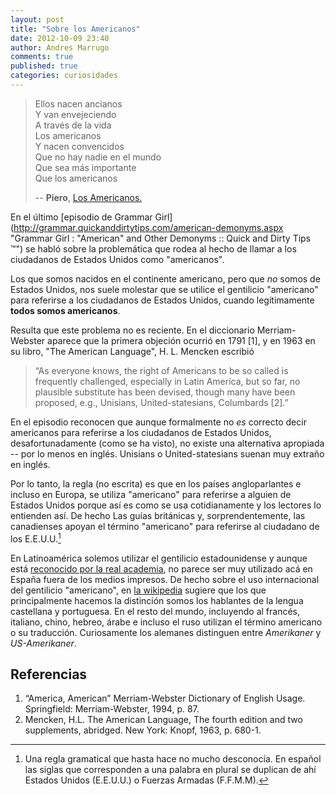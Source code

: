 ```yaml
---
layout: post
title: "Sobre los Americanos"
date: 2012-10-09 23:40
author: Andres Marrugo
comments: true
published: true
categories: curiosidades
---
```



> Ellos nacen ancianos    	    
> Y van envejeciendo    		    
> A través de la vida	    	    
> Los americanos		        
> Y nacen convencidos		    
> Que no hay nadie en el mundo	    
> Que sea más importante	    
> Que los americanos	    
>
> -- **Piero**, [Los Americanos.](http://letras.terra.com/piero/554671/ "LOS AMERICANOS - Piero - letra y video")

En el último [episodio de Grammar Girl](http://grammar.quickanddirtytips.com/american-demonyms.aspx "Grammar Girl : "American" and Other Demonyms :: Quick and Dirty Tips ™") se habló sobre la problemática que rodea al hecho de llamar a los ciudadanos de Estados Unidos como "americanos".

Los que somos nacidos en el continente americano, pero que *no* somos de Estados Unidos, nos suele molestar que se utilice el gentilicio "americano" para referirse a los ciudadanos de Estados Unidos, cuando legítimamente **todos somos americanos**.

<!--more--> 

Resulta que este problema no es reciente. En el diccionario Merriam-Webster aparece que la primera objeción ocurrió en 1791 [1], y en 1963 en su libro, "The American Language", H. L. Mencken escribió

>“As everyone knows, the right of Americans to be so called is frequently challenged, especially in Latin America, but so far, no plausible substitute has been devised, though many have been proposed, e.g., Unisians, United-statesians, Columbards [2].”

En el episodio reconocen que aunque formalmente no *es* correcto decir americanos para referirse a los ciudadanos de Estados Unidos, desafortunadamente (como se ha visto), no existe una alternativa apropiada -- por lo menos en inglés. Unisians o United-statesians suenan muy extraño en inglés.

Por lo tanto, la regla (no escrita) es que en los países angloparlantes e incluso en Europa, se utiliza "americano" para referirse a alguien de Estados Unidos porque así es como se usa cotidianamente y los lectores lo entienden así. De hecho Las guías británicas y, sorprendentemente, las canadienses apoyan el término "americano" para referirse al ciudadano de los E.E.U.U.[^1]

[^1]: Una regla gramatical que hasta hace no mucho desconocía. En español las siglas que corresponden a una palabra en plural se duplican de ahí Estados Unidos (E.E.U.U.) o  Fuerzas Armadas (F.F.M.M). 

En Latinoamérica solemos utilizar el gentilicio estadounidense y aunque está [reconocido por la real academia](http://lema.rae.es/drae/?val=estadounidense "Diccionario de la lengua española - Vigésima segunda edición"), no parece ser muy utilizado acá en España fuera de los medios impresos. De hecho sobre el uso internacional del gentilicio "americano", en [la wikipedia](http://en.wikipedia.org/wiki/Names_for_United_States_citizens "Names for United States citizens - Wikipedia, the free encyclopedia") sugiere que los que principalmente hacemos la distinción somos los hablantes de la lengua castellana y portuguesa. En el resto del mundo, incluyendo al francés, italiano, chino, hebreo, árabe e incluso el ruso utilizan el término americano o su traducción. Curiosamente los alemanes distinguen entre *Amerikaner* y *US-Amerikaner*. 

<!-- Supongo que en otros idiomas diferentes al inglés pueden tener su forma de referirse a los de E.E.U.U., sin necesariamente hablar de norteamericanos -- lo que no le hace justicia a todos los habitantes de Norteamérica. Algunos de los que pude verificar son ["Estatunidenc"](http://ca.wikipedia.org/wiki/Estats_Units_d%27Am%C3%A8rica)  en catalán (aunque también se acepta americà), ["États-Unien"](http://ca.wikipedia.org/wiki/Estats_Units_d%27Am%C3%A8rica) en francés (se prefiere el uso de [Américain](http://fr.wikipedia.org/wiki/D%C3%A9nomination_des_%C3%89tats-Unis_d%27Am%C3%A9rique_et_de_leurs_habitants))
 -->
 
## Referencias

1. “America, American” Merriam-Webster Dictionary of English Usage. Springfield: Merriam-Webster, 1994, p. 87.
2. Mencken, H.L. The American Language, The fourth edition and two supplements, abridged. New York: Knopf, 1963, p. 680-1.
